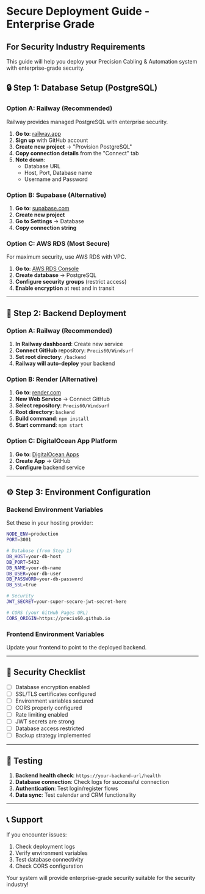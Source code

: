 # Secure Deployment Guide - Enterprise Grade
## For Security Industry Requirements

This guide will help you deploy your Precision Cabling & Automation system with enterprise-grade security.

## 🔒 **Step 1: Database Setup (PostgreSQL)**

### **Option A: Railway (Recommended)**
Railway provides managed PostgreSQL with enterprise security.

1. **Go to**: [railway.app](https://railway.app)
2. **Sign up** with GitHub account
3. **Create new project** → "Provision PostgreSQL"
4. **Copy connection details** from the "Connect" tab
5. **Note down**:
   - Database URL
   - Host, Port, Database name
   - Username and Password

### **Option B: Supabase (Alternative)**
1. **Go to**: [supabase.com](https://supabase.com)
2. **Create new project**
3. **Go to Settings** → Database
4. **Copy connection string**

### **Option C: AWS RDS (Most Secure)**
For maximum security, use AWS RDS with VPC.
1. **Go to**: [AWS RDS Console](https://console.aws.amazon.com/rds/)
2. **Create database** → PostgreSQL
3. **Configure security groups** (restrict access)
4. **Enable encryption** at rest and in transit

---

## 🚀 **Step 2: Backend Deployment**

### **Option A: Railway (Recommended)**
1. **In Railway dashboard**: Create new service
2. **Connect GitHub** repository: `Precis60/Windsurf`
3. **Set root directory**: `/backend`
4. **Railway will auto-deploy** your backend

### **Option B: Render (Alternative)**
1. **Go to**: [render.com](https://render.com)
2. **New Web Service** → Connect GitHub
3. **Select repository**: `Precis60/Windsurf`
4. **Root directory**: `backend`
5. **Build command**: `npm install`
6. **Start command**: `npm start`

### **Option C: DigitalOcean App Platform**
1. **Go to**: [DigitalOcean Apps](https://cloud.digitalocean.com/apps)
2. **Create App** → GitHub
3. **Configure** backend service

---

## ⚙️ **Step 3: Environment Configuration**

### **Backend Environment Variables**
Set these in your hosting provider:

```bash
NODE_ENV=production
PORT=3001

# Database (from Step 1)
DB_HOST=your-db-host
DB_PORT=5432
DB_NAME=your-db-name
DB_USER=your-db-user
DB_PASSWORD=your-db-password
DB_SSL=true

# Security
JWT_SECRET=your-super-secure-jwt-secret-here

# CORS (your GitHub Pages URL)
CORS_ORIGIN=https://precis60.github.io
```

### **Frontend Environment Variables**
Update your frontend to point to the deployed backend.

---

## 🔐 **Security Checklist**

- [ ] Database encryption enabled
- [ ] SSL/TLS certificates configured
- [ ] Environment variables secured
- [ ] CORS properly configured
- [ ] Rate limiting enabled
- [ ] JWT secrets are strong
- [ ] Database access restricted
- [ ] Backup strategy implemented

---

## 🧪 **Testing**

1. **Backend health check**: `https://your-backend-url/health`
2. **Database connection**: Check logs for successful connection
3. **Authentication**: Test login/register flows
4. **Data sync**: Test calendar and CRM functionality

---

## 📞 **Support**

If you encounter issues:
1. Check deployment logs
2. Verify environment variables
3. Test database connectivity
4. Check CORS configuration

Your system will provide enterprise-grade security suitable for the security industry!
